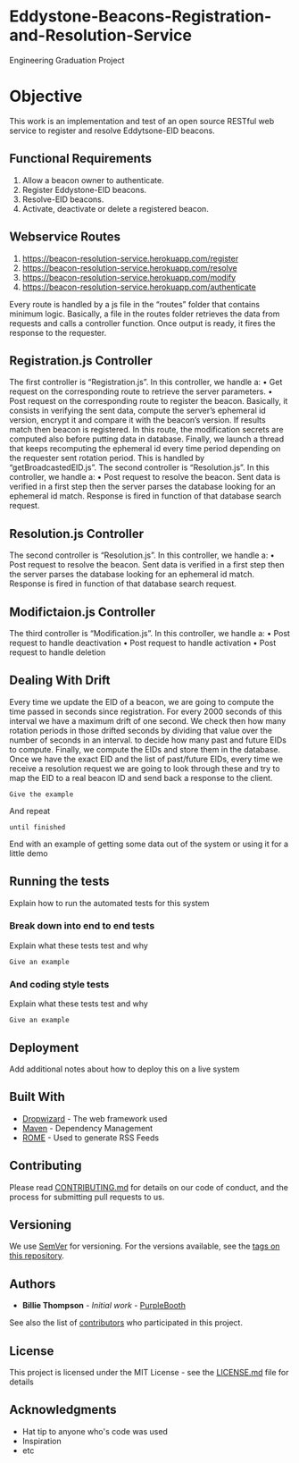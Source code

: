 # Eddystone-Beacons-Registration-and-Resolution-Service
Engineering Graduation Project


# Objective

This work is an implementation and test of an open source RESTful web service to register and
resolve Eddytsone-EID beacons.

## Functional Requirements

 1. Allow a beacon owner to authenticate.
 2. Register Eddystone-EID beacons.
 3. Resolve-EID beacons.
 4. Activate, deactivate or delete a registered beacon.


## Webservice Routes

1. https://beacon-resolution-service.herokuapp.com/register
2. https://beacon-resolution-service.herokuapp.com/resolve
3. https://beacon-resolution-service.herokuapp.com/modify
4. https://beacon-resolution-service.herokuapp.com/authenticate

Every route is handled by a js file in the “routes” folder that contains minimum logic.
Basically, a file in the routes folder retrieves the data from requests and calls a controller function.
Once output is ready, it fires the response to the requester.

## Registration.js Controller

The first controller is “Registration.js”. In this controller, we handle a:
• Get request on the corresponding route to retrieve the server parameters.
• Post request on the corresponding route to register the beacon. Basically, it consists in
verifying the sent data, compute the server’s ephemeral id version, encrypt it and compare
it with the beacon’s version. If results match then beacon is registered. In this route, the
modification secrets are computed also before putting data in database. Finally, we launch
a thread that keeps recomputing the ephemeral id every time period depending on the
requester sent rotation period. This is handled by “getBroadcastedEID.js”.
The second controller is “Resolution.js”. In this controller, we handle a:
• Post request to resolve the beacon. Sent data is verified in a first step then the server parses
the database looking for an ephemeral id match. Response is fired in function of that
database search request.

## Resolution.js Controller

The second controller is “Resolution.js”. In this controller, we handle a:
• Post request to resolve the beacon. Sent data is verified in a first step then the server parses
the database looking for an ephemeral id match. Response is fired in function of that
database search request.

## Modifictaion.js Controller

The third controller is “Modification.js”. In this controller, we handle a:
• Post request to handle deactivation
• Post request to handle activation
• Post request to handle deletion



## Dealing With Drift

Every time we update the EID of a beacon, we are going to compute the time passed in seconds
since registration. For every 2000 seconds of this interval we have a maximum drift of one second.
We check then how many rotation periods in those drifted seconds by dividing that value over the
number of seconds in an interval. to decide how many past and future EIDs to compute. Finally,
we compute the EIDs and store them in the database.
Once we have the exact EID and the list of past/future EIDs, every time we receive a resolution
request we are going to look through these and try to map the EID to a real beacon ID and send
back a response to the client.


```
Give the example
```

And repeat

```
until finished
```

End with an example of getting some data out of the system or using it for a little demo

## Running the tests

Explain how to run the automated tests for this system

### Break down into end to end tests

Explain what these tests test and why

```
Give an example
```

### And coding style tests

Explain what these tests test and why

```
Give an example
```

## Deployment

Add additional notes about how to deploy this on a live system

## Built With

* [Dropwizard](http://www.dropwizard.io/1.0.2/docs/) - The web framework used
* [Maven](https://maven.apache.org/) - Dependency Management
* [ROME](https://rometools.github.io/rome/) - Used to generate RSS Feeds

## Contributing

Please read [CONTRIBUTING.md](https://gist.github.com/PurpleBooth/b24679402957c63ec426) for details on our code of conduct, and the process for submitting pull requests to us.

## Versioning

We use [SemVer](http://semver.org/) for versioning. For the versions available, see the [tags on this repository](https://github.com/your/project/tags). 

## Authors

* **Billie Thompson** - *Initial work* - [PurpleBooth](https://github.com/PurpleBooth)

See also the list of [contributors](https://github.com/your/project/contributors) who participated in this project.

## License

This project is licensed under the MIT License - see the [LICENSE.md](LICENSE.md) file for details

## Acknowledgments

* Hat tip to anyone who's code was used
* Inspiration
* etc

